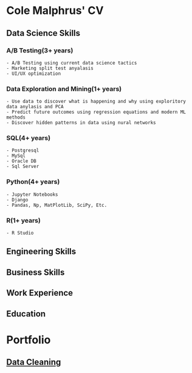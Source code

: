 # Cole Malphrus' CV

## Data Science Skills

### A/B Testing(3+ years)
    - A/B Testing using current data science tactics
    - Marketing split test anyalasis
    - UI/UX optimization

### Data Exploration and Mining(1+ years)
    - Use data to discover what is happening and why using exploritory data anylasis and PCA
    - Predict future outcomes using regression equations and modern ML methods
    - Discover hidden patterns in data using nural networks

### SQL(4+ years)
    - Postgresql
    - MySql
    - Oracle DB
    - Sql Server

### Python(4+ years)
    - Jupyter Notebooks
    - Django
    - Pandas, Np, MatPlotLib, SciPy, Etc.

### R(1+ years)
    - R Studio

## Engineering Skills

## Business Skills

## Work Experience

## Education



# Portfolio
## [Data Cleaning](./data/cleaning)
